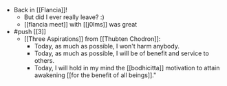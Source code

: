 - Back in [[Flancia]]!
  - But did I ever really leave? :)
  - [[flancia meet]] with [[j0lms]] was great
- #push [[3]]
  - [[Three Aspirations]] from [[Thubten Chodron]]:
    - Today, as much as possible, I won't harm anybody.
    - Today, as much as possible, I will be of benefit and service to others.
    - Today, I will hold in my mind the [[bodhicitta]] motivation to attain awakening [[for the benefit of all beings]]."
